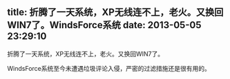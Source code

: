 title: 折腾了一天系统，XP无线连不上，老火。又换回WIN7了。WindsForce系统
date: 2013-05-05 23:29:10
---

<p>
	折腾了一天系统，XP无线连不上，老火。又换回WIN7了。
</p>
<p>
	WindsForce系统至今未遭遇垃圾评论入侵，严密的过滤措施还是很有用的。
</p>